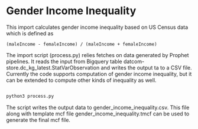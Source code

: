 # Gender Income Inequality

This import calculates gender income inequality based on US Census data which is defined as
```
(maleIncome - femaleIncome) / (maleIncome + femaleIncome)
```


The import script (process.py) relies fetches on data generated by Prophet pipelines. It reads the input from Bigquery table datcom-store.dc_kg_latest.StatVarObservation and writes the output ta to a CSV file.  Currently the code supports computation of gender income inequality, but it can be extended to compute other kinds of inequality as well.


```Bash

python3 process.py
```

The script writes the output data to gender_income_inequality.csv. This file along with template mcf file gender_income_inequality.tmcf can be used to generate the final mcf file.